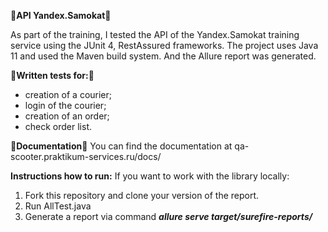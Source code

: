 🚀**API Yandex.Samokat**🚀

As part of the training, I tested the API of the Yandex.Samokat training service using the JUnit 4, RestAssured frameworks.
The project uses Java 11 and used the Maven build system. And the Allure report was generated.
 
📝**Written tests for:**📝
- creation of a courier;
- login of the courier;
- creation of an order;
- check order list. 

📁**Documentation**📁 
You can find the documentation at qa-scooter.praktikum-services.ru/docs/

**Instructions how to run:**
If you want to work with the library locally:
1. Fork this repository and clone your version of the report. 
2. Run AllTest.java
3. Generate a report via command 
***allure serve target/surefire-reports/***
